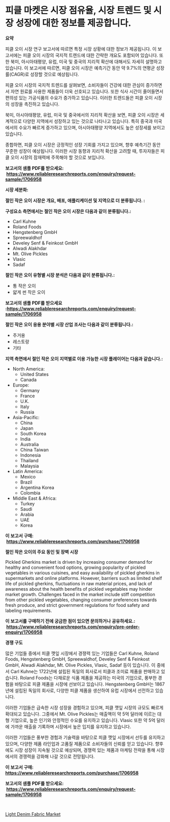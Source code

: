 <p><h1>피클 마켓은 시장 점유율, 시장 트렌드 및 시장 성장에 대한 정보를 제공합니다.</h1></p><p><strong>요약</strong></p>
<p><p>피클 오이 시장 연구 보고서에 따르면 특정 시장 상황에 대한 정보가 제공됩니다. 이 보고서에는 피클 오이 시장의 국지적 트렌드에 대한 간략한 개요도 포함되어 있습니다. 또한 북미, 아시아태평양, 유럽, 미국 및 중국의 지리적 확산에 대해서도 자세히 설명하고 있습니다. 이 보고서에 따르면, 피클 오이 시장은 예측기간 동안 약 9.7%의 연평균 성장률(CAGR)로 성장할 것으로 예상됩니다.</p><p>피클 오이 시장의 국지적 트렌드를 살펴보면, 소비자들이 건강에 대한 관심이 증가하면서 자연 원료를 사용한 제품들이 더욱 선호되고 있습니다. 또한 식사 시간이 줄어들면서 편의성 있는 가공식품의 수요가 증가하고 있습니다. 이러한 트렌드들은 피클 오이 시장의 성장을 촉진하고 있습니다.</p><p>북미, 아시아태평양, 유럽, 미국 및 중국에서의 지리적 확산을 보면, 피클 오이 시장은 세계적으로 다양한 지역에서 성장하고 있는 것으로 나타나고 있습니다. 특히 중국과 미국에서의 수요가 빠르게 증가하고 있으며, 아시아태평양 지역에서도 높은 성장세를 보이고 있습니다.</p><p>종합하면, 피클 오이 시장은 긍정적인 성장 기회를 가지고 있으며, 향후 예측기간 동안 꾸준한 성장이 예상됩니다. 이러한 시장 동향과 지리적 확산을 고려할 때, 투자자들은 피클 오이 시장의 잠재력에 주목해야 할 것으로 보입니다.</p></p>
<p><strong>보고서의 샘플 PDF를 받으세요: &nbsp;<a href="https://www.reliableresearchreports.com/enquiry/request-sample/1706958">https://www.reliableresearchreports.com/enquiry/request-sample/1706958</a></strong></p>
<p><strong>시장 세분화:</strong></p>
<p><strong> 절인 작은 오이 시장은 개요, 배포, 애플리케이션 및 지역으로 더 분류됩니다. :</strong></p>
<p><strong>구성요소 측면에서는 절인 작은 오이 시장은 다음과 같이 분류됩니다.:</strong></p>
<p><ul><li>Carl Kuhne</li><li>Roland Foods</li><li>Hengstenberg GmbH</li><li>Spreewaldhof</li><li>Develey Senf & Feinkost GmbH</li><li>Alwadi Alakhdar</li><li>Mt. Olive Pickles</li><li>Vlasic</li><li>Sadaf</li></ul></p>
<p><strong> 절인 작은 오이 유형별 시장 분석은 다음과 같이 분류됩니다.:</strong></p>
<p><ul><li>통 작은 오이</li><li>얇게 썬 작은 오이</li></ul></p>
<p><strong>보고서의 샘플 PDF를 받으세요 :<a href="https://www.reliableresearchreports.com/enquiry/request-sample/1706958">https://www.reliableresearchreports.com/enquiry/request-sample/1706958</a></strong></p>
<p><strong> 절인 작은 오이 응용 분야별 시장 산업 조사는 다음과 같이 분류됩니다.:</strong></p>
<p><ul><li>주거용</li><li>레스토랑</li><li>기타</li></ul></p>
<p><strong>지역 측면에서 절인 작은 오이 지역별로 이용 가능한 시장 플레이어는 다음과 같습니다.:</strong></p>
<p><ul>
    <li>
        North America:
        <ul>
            <li>United States</li>
            <li>Canada</li>
        </ul>
    </li>
    <li>
        Europe:
        <ul>
            <li>Germany</li>
            <li>France</li>
            <li>U.K.</li>
            <li>Italy</li>
            <li>Russia</li>
        </ul>
    </li>
    <li>
        Asia-Pacific:
        <ul>
            <li>China</li>
            <li>Japan</li>
            <li>South Korea</li>
            <li>India</li>
            <li>Australia</li>
            <li>China Taiwan</li>
            <li>Indonesia</li>
            <li>Thailand</li>
            <li>Malaysia</li>
        </ul>
    </li>
    <li>
        Latin America:
        <ul>
            <li>Mexico</li>
            <li>Brazil</li>
            <li>Argentina Korea</li>
            <li>Colombia</li>
        </ul>
    </li>
    <li>
        Middle East & Africa:
        <ul>
            <li>Turkey</li>
            <li>Saudi</li>
            <li>Arabia</li>
            <li>UAE</li>
            <li>Korea</li>
        </ul>
    </li>
    </ul></p>
<p><strong>이 보고서 구매: &nbsp;<a href="https://www.reliableresearchreports.com/purchase/1706958">https://www.reliableresearchreports.com/purchase/1706958</a></strong></p>
<p><strong>절인 작은 오이의 주요 동인 및 장벽 시장</strong></p>
<p><p>Pickled Gherkins market is driven by increasing consumer demand for healthy and convenient food options, growing popularity of pickled vegetables in various cuisines, and easy availability of pickled gherkins in supermarkets and online platforms. However, barriers such as limited shelf life of pickled gherkins, fluctuations in raw material prices, and lack of awareness about the health benefits of pickled vegetables may hinder market growth. Challenges faced in the market include stiff competition from other pickled vegetables, changing consumer preferences towards fresh produce, and strict government regulations for food safety and labeling requirements.</p></p>
<p><strong>이 보고서를 구매하기 전에 궁금한 점이 있으면 문의하거나 공유하세요.: &nbsp;<a href="https://www.reliableresearchreports.com/enquiry/pre-order-enquiry/1706958">https://www.reliableresearchreports.com/enquiry/pre-order-enquiry/1706958</a></strong></p>
<p><strong>경쟁 구도</strong></p>
<p><p>많은 기업들 중에서 피클 깻잎 시장에서 경쟁력 있는 기업들은 Carl Kuhne, Roland Foods, Hengstenberg GmbH, Spreewaldhof, Develey Senf & Feinkost GmbH, Alwadi Alakhdar, Mt. Olive Pickles, Vlasic, Sadaf 등이 있습니다. 이 중에서 Carl Kuhne는 1722년에 설립된 독일의 회사로서 피클과 조미료 제품을 판매하고 있습니다. Roland Foods는 다채로운 식품 제품을 제공하는 미국의 기업으로, 풍부한 경험을 바탕으로 피클 제품을 시장에 선보이고 있습니다. Hengstenberg GmbH는 1867년에 설립된 독일의 회사로, 다양한 피클 제품을 생산하여 유럽 시장에서 선전하고 있습니다.</p><p>이러한 기업들은 급속한 시장 성장을 경험하고 있으며, 피클 깻잎 시장의 규모도 빠르게 확대되고 있습니다. 그중에서 Mt. Olive Pickles는 매출액이 약 5억 달러에 이르는 대형 기업으로, 높은 인기와 안정적인 수요를 유지하고 있습니다. Vlasic 또한 약 5억 달러에 가까운 매출을 기록하며 시장에서 높은 입지를 유지하고 있습니다.</p><p>이러한 기업들은 풍부한 경험과 기술력을 바탕으로 피클 깻잎 시장에서 선두를 유지하고 있으며, 다양한 제품 라인업과 고품질 제품으로 소비자들의 신뢰를 얻고 있습니다. 향후에도 시장 성장이 지속될 것으로 예상되며, 경쟁력 있는 제품과 마케팅 전략을 통해 시장에서의 경쟁력을 강화해 나갈 것으로 전망됩니다.</p></p>
<p><strong>이 보고서 구매: &nbsp; <a href="https://www.reliableresearchreports.com/purchase/1706958">https://www.reliableresearchreports.com/purchase/1706958</a></strong></p>
<p><strong>보고서의 샘플 PDF를 받으세요: &nbsp;<a href="https://www.reliableresearchreports.com/enquiry/request-sample/1706958">https://www.reliableresearchreports.com/enquiry/request-sample/1706958</a></strong><strong></strong></p>
<p>&nbsp;</p>
<p><p><a href="https://artistic-helicopter-ca9.notion.site/Light-Denim-Fabric-Market-Furnish-Information-about-Market-Size-Market-Share-Market-Dynamics-and--7c3b87720f874a929cd55ca4892f1036">Light Denim Fabric Market</a></p></p>